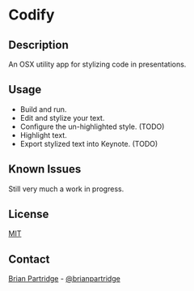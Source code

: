 # Codify

## Description
An OSX utility app for stylizing code in presentations.

## Usage
- Build and run.
- Edit and stylize your text.
- Configure the un-highlighted style. (TODO)
- Highlight text.
- Export stylized text into Keynote. (TODO)

## Known Issues
Still very much a work in progress.

## License
[MIT](LICENSE.txt)


## Contact
[Brian Partridge](http://brianpartridge.name) - [@brianpartridge](http://twitter.com/brianpartridge)
